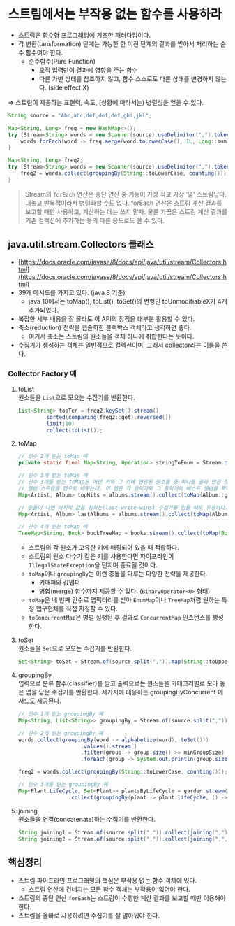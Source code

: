 # 스트림에서는 부작용 없는 함수를 사용하라

- 스트림은 함수형 프로그래밍에 기초한 패러다임이다.
- 각 변환(tansformation) 단계는 가능한 한 이전 단계의 결과를 받아서 처리하는 순수 함수여야 한다.
    - 순수함수(Pure Function)
        - 오직 입력만이 결과에 영향을 주는 함수
        - 다른 가변 상태를 참조하지 않고, 함수 스스로도 다른 상태를 변경하지 않는다. (side effect X)

⇒ 스트림이 제공하는 표현력, 속도, (상황에 따라서는) 병렬성을 얻을 수 있다.

```java
String source = "Abc,abc,def,def,def,ghi,jkl";

Map<String, Long> freq = new HashMap<>();
try (Stream<String> words = new Scanner(source).useDelimiter(",").tokens()) {
    words.forEach(word -> freq.merge(word.toLowerCase(), 1L, Long::sum));
}

Map<String, Long> freq2;
try (Stream<String> words = new Scanner(source).useDelimiter(",").tokens()) {
    freq2 = words.collect(groupingBy(String::toLowerCase, counting()));
}
```

> Stream의 `forEach` 연산은 종단 연산 중 기능이 가장 적고 가장 ‘덜' 스트림답다. 대놓고 반복적이라서 병렬화할 수도 없다. forEach 연산은 스트림 계산 결과를 보고할 때만 사용하고, 계산하는 데는 쓰지 말자. 물론 가끔은 스트림 계산 결과를 기존 컬렉션에 추가하는 등의 다른 용도로도 쓸 수 있다.
>

## java.util.stream.Collectors 클래스

- [https://docs.oracle.com/javase/8/docs/api/java/util/stream/Collectors.html](https://docs.oracle.com/javase/8/docs/api/java/util/stream/Collectors.html)
- 39개 메서드를 가지고 있다. (java 8 기준)
  - java 10에서는 toMap(), toList(), toSet()의 변형인 toUnmodifiableX가 4개 추가되었다.
- 복잡한 세부 내용을 잘 몰라도 이 API의 장점을 대부분 활용할 수 있다.
- 축소(reduction) 전략을 캡슐화한 블랙박스 객체라고 생각하면 좋다.
    - 여기서 축소는 스트림의 원소들을 객체 하나에 취합한다는 뜻이다.
- 수집기가 생성하는 객체는 일반적으로 컬렉션이며, 그래서 collector라는 이름을 쓴다.

### Collector Factory 예

1. toList  
   원소들을 `List`으로 모으는 수집기를 반환한다.
    ```java
    List<String> topTen = freq2.keySet().stream()
            .sorted(comparing(freq2::get).reversed())
            .limit(10)
            .collect(toList());
    ```

2. toMap

    ```java
    // 인수 2개 받는 toMap 예
    private static final Map<String, Operation> stringToEnum = Stream.of(values()).collect(toMap(Object::toString, e -> e));
    
    // 인수 3개 받는 toMap 예
    // 인수 3개를 받는 toMap은 어떤 키와 그 키에 연관된 원소들 중 하나를 골라 연관 짓는 맵을 만들때 유리하다.
    // 앨범 스트림을 맵으로 바꾸는데, 이 맵은 각 음악가와 그 응악가의 베스트 앨범을 짝지은 것이다.
    Map<Artist, Album> topHits = albums.stream().collect(toMap(Album::getArtist, album -> album, BinaryOperator.maxBy(comparing(Album::getSales))));
    
    // 충돌이 나면 마지막 값을 취하는(last-write-wins) 수집기를 만들 때도 유용하다.
    Map<Artist, Album> lastAlbums = albums.stream().collect(toMap(Album::getArtist, album -> album, (oldAlbum, newAlbum) -> newAlbum));
    
    // 인수 4개 받는 toMap 예
    TreeMap<String, Book> bookTreeMap = books.stream().collect(toMap(Book::getName, book -> book, (o1, o2) -> o1, TreeMap::new));
    ```

   - 스트림의 각 원소가 고유한 키에 매핑되어 있을 때 적합하다.
   - 스트림의 원소 다수가 같은 키를 사용한다면 파이프라인이 `IllegalStateException`을 던지며 종료될 것이다.
   - `toMap`이나 `groupingBy`는 이런 충돌을 다루는 다양한 전략을 제공한다.
       - 키매퍼와 값맵퍼
       - 병합(merge) 함수까지 제공할 수 있다. (`BinaryOperator<U>` 형태)
   - `toMap`은 네 번째 인수로 맵팩터리를 받아 `EnumMap`이나 `TreeMap`처럼 원하는 특정 맵구현체를 직접 지정할 수 있다.
   - `toConcurrentMap`은 병렬 실행된 후 결과로 `ConcurrentMap` 인스턴스를 생성한다.

3. toSet  
원소들을 `Set`으로 모으는 수집기를 반환한다.
    ```java
    Set<String> toSet = Stream.of(source.split(",")).map(String::toUpperCase).collect(toSet());
    ```

4. groupingBy  
입력으로 분류 함수(classifier)를 받고 출력으로는 원소들을 카테고리별로 모아 놓은 맵을 담은 수집기를 반환한다. 세가지에 대응하는 groupingByConcurrent 메서드도 제공된다.
    ```java
    // 인수 1개 받는 groupingBy 예
    Map<String, List<String>> groupingBy = Stream.of(source.split(",")).collect(groupingBy(word -> alphabetize(word)));
    
    // 인수 2개 받는 groupingBy 예
    words.collect(groupingBy(word -> alphabetize(word), toSet()))
                        .values().stream()
                        .filter(group -> group.size() >= minGroupSize)
                        .forEach(group -> System.out.println(group.size() + ": " + group));
    
    freq2 = words.collect(groupingBy(String::toLowerCase, counting()));
    
    // 인수 3개를 받는 groupingBy 예
    Map<Plant.LifeCycle, Set<Plant>> plantsByLifeCycle = garden.stream()
                    .collect(groupingBy(plant -> plant.lifeCycle, () -> new EnumMap<>(Plant.LifeCycle.class), toSet()));
    ```

5. joining  
원소들을 연결(concatenate)하는 수집기를 반환한다.
    ```java
    String joining1 = Stream.of(source.split(",")).collect(joining(","));
    String joining2 = Stream.of(source.split(",")).collect(joining(",", "[", "]"));
    ```

## 핵심정리

- 스트림 파이프라인 프로그래밍의 핵심은 부작용 없는 함수 객체에 있다.
    - 스트림 연산에 건네지는 모든 함수 객체는 부작용이 없어야 한다.
- 스트림의 종단 연산 `forEach`는 스트림이 수행한 계산 결과를 보고할 때만 이용해야 한다.
- 스트림을 올바로 사용하려면 수집기를 잘 알아둬야 한다.